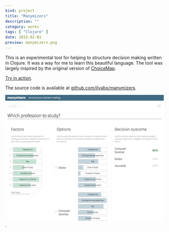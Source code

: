 ```yaml
---
kind: project
title: "Manymizers"
description: ""
category: works
tags: [ "Clojure" ]
date: 2015-02-01
preview: manymizers.png
---
```



This is an experimental tool for helping to structure decision making written in Clojure.
It was a way for me to learn this beautiful language. 
The tool was largely inspired by the original version of 
[ChoiceMap](https://techcrunch.com/2014/01/09/meet-choicemap-a-new-app-that-helps-you-make-better-decisions/).

<a href="https://manymizers.netlify.com/" target="_blank" rel="noopener">Try in action</a>.

The source code is available at [github.com/ilyabo/manymizers](https://github.com/ilyabo/manymizers).

[![](manymizers.png)](http://ilya.boyandin.me/manymizers/).

         





